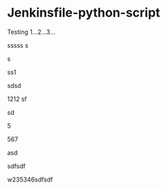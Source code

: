 # Jenkinsfile-python-script

Testing 1...2...3...



sssss
s


s

ss1

sdsd


1212
sf

sd



5




567

asd


sdfsdf



w235346sdfsdf